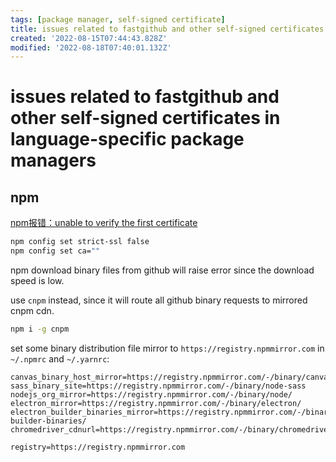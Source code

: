 ```yaml
---
tags: [package manager, self-signed certificate]
title: issues related to fastgithub and other self-signed certificates in language-specific package managers
created: '2022-08-15T07:44:43.828Z'
modified: '2022-08-18T07:40:01.132Z'
---
```


# issues related to fastgithub and other self-signed certificates in language-specific package managers

## npm

[npm报错：unable to verify the first certificate](https://blog.csdn.net/fclwd/article/details/79894251)

```bash
npm config set strict-ssl false
npm config set ca=""
```

npm download binary files from github will raise error since the download speed is low.

use `cnpm` instead, since it will route all github binary requests to mirrored cnpm cdn.
```bash
npm i -g cnpm
```

set some binary distribution file mirror to `https://registry.npmmirror.com` in `~/.npmrc` and `~/.yarnrc`:
```config
canvas_binary_host_mirror=https://registry.npmmirror.com/-/binary/canvas/
sass_binary_site=https://registry.npmmirror.com/-/binary/node-sass
nodejs_org_mirror=https://registry.npmmirror.com/-/binary/node/
electron_mirror=https://registry.npmmirror.com/-/binary/electron/
electron_builder_binaries_mirror=https://registry.npmmirror.com/-/binary/electron-builder-binaries/
chromedriver_cdnurl=https://registry.npmmirror.com/-/binary/chromedriver/

registry=https://registry.npmmirror.com

```
